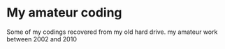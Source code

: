 # My amateur coding
Some of my codings recovered from my old hard drive. my amateur work between 2002 and 2010
